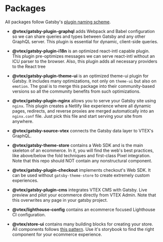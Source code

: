 # Packages

All packages follow Gatsby's [plugin naming scheme](https://www.gatsbyjs.com/docs/plugins-themes-and-starters/). 

* **@vtex/gatsby-plugin-graphql** adds Webpack and Babel configuration so we can share queries and types between Gatsby and any other GraphQL server. This plugin is essential for dynamic, client-side queries.

* **@vtex/gatsby-plugin-i18n** is an optimized react-intl capable plugin. This plugin pre-optimizes messages we can serve react-intl without an ICU parser to the browser. Also, this plugin adds all necessary providers to the React tree

* **@vtex/gatsby-plugin-theme-ui** is an optimized theme-ui plugin for Gatsby. It includes many optimizations, not only on `theme-ui` but also on `emotion`. The goal is to merge this package into their community-based versions so all the community benefits from such optimizations.

* **@vtex/gatsby-plugin-nginx** allows you to serve your Gatsby site using `nginx`. This plugin creates a Netlify like experience where all dynamic pages, redirects, and reverse proxies are merged automatically into an `nginx.conf` file. Just pick this file and start serving your site from anywhere.

* **@vtex/gatsby-source-vtex** connects the Gatsby data layer to VTEX's GraphQL.

* **@vtex/gatsby-theme-store** contains a Web SDK and is the main skeleton of an ecommerce. In it, you will find the web's best practices, like above/below the fold techniques and first-class Pixel integration. Note that this repo should NOT contain any nonstructural component.

* **@vtex/gatsby-plugin-checkout** implements checkout's Web SDK. It can be used without `gatsby-theme-store` to create extremely custom experiences.

* **@vtex/gatsby-plugin-cms** integrates VTEX CMS with Gatsby. Live preview and pilot your ecommerce directly from VTEX Admin. Note that this overwrites any page in your gatsby project.

* **@vtex/lighthouse-config** contains an ecommerce focused Lighthouse CI configuration.

* **@vtex/store-ui** contains many building blocks for creating your store. All components follows [this pattern](/docs/component.md). Use it's storybook to find the right component for your ecommerce experience.
